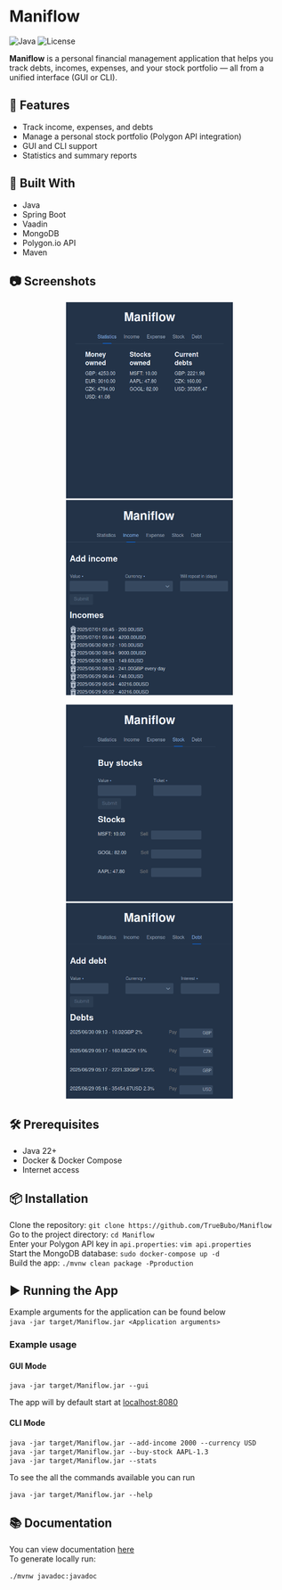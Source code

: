 # Maniflow
![Java](https://img.shields.io/badge/Java-24-blue)
![License](https://img.shields.io/github/license/TrueBubo/Maniflow)

**Maniflow** is a personal financial management application that helps you track debts, incomes, expenses, and your stock portfolio — all from a unified interface (GUI or CLI).


## 🚀 Features
- Track income, expenses, and debts
- Manage a personal stock portfolio (Polygon API integration)
- GUI and CLI support
- Statistics and summary reports

## 🧰 Built With
- Java
- Spring Boot
- Vaadin
- MongoDB
- Polygon.io API
- Maven

## 📷 Screenshots
<p align="center">
  <img src="images/statsPage.png" alt="Statistics Page" width="300"/>
  <img src="images/incomePage.png" alt="Income Page" width="300"/>
</p>
<p align="center">
  <img src="images/stockPage.png" alt="Stock Page" width="300"/>
  <img src="images/debtPage.png" alt="Income Page" width="300"/>
</p>

## 🛠️ Prerequisites
- Java 22+
- Docker & Docker Compose
- Internet access

## 📦 Installation
Clone the repository: `git clone https://github.com/TrueBubo/Maniflow`  
Go to the project directory: `cd Maniflow`  
Enter your Polygon API key in `api.properties`: `vim api.properties`  
Start the MongoDB database: `sudo docker-compose up -d`  
Build the app: `./mvnw clean package -Pproduction`

## ▶️ Running the App
Example arguments for the application can be found below  
`java -jar target/Maniflow.jar <Application arguments>`

### Example usage
#### GUI Mode
```shell
java -jar target/Maniflow.jar --gui
```
The app will by default start at [localhost:8080](http://localhost:8080)

#### CLI Mode
```shell
java -jar target/Maniflow.jar --add-income 2000 --currency USD
java -jar target/Maniflow.jar --buy-stock AAPL-1.3
java -jar target/Maniflow.jar --stats
```

To see the all the commands available you can run  
```shell
java -jar target/Maniflow.jar --help
```

## 📚 Documentation
You can view documentation [here](https://truebubo.github.io/Maniflow/)  
To generate locally run:  
```shell
./mvnw javadoc:javadoc
```